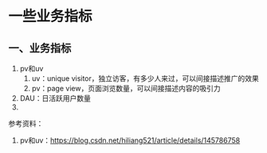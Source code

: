 # 一些业务指标

## 一、业务指标
1. pv和uv
   1. uv：unique visitor，独立访客，有多少人来过，可以间接描述推广的效果
   2. pv：page view，页面浏览数量，可以间接描述内容的吸引力
2. DAU：日活跃用户数量
3. 






参考资料：
1. pv和uv：https://blog.csdn.net/hiliang521/article/details/145786758